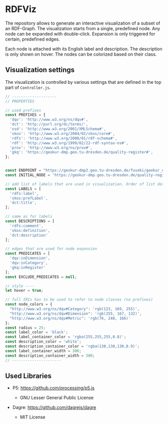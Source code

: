 # RDFViz

The repository allows to generate an interactive visualization of a subset of an RDF-Graph. The visualization starts from a single, predefined node. Any node can be expanded with double-click. Expansion is only triggered for certain, predefined edges.

Each node is attached with its English label and description. The description is only shown on hover. The nodes can be colorized based on their class.

## Visualization settings

The visualization is controlled by various settings that are defined in the top part of `Controller.js`.

```js
// --------------------
// PROPERTIES

// used prefixes
const PREFIXES = {
  'dqv': 'http://www.w3.org/ns/dqv#',
  'dct': 'http://purl.org/dc/terms/',
  'xsd': 'http://www.w3.org/2001/XMLSchema#',
  'skos': 'http://www.w3.org/2004/02/skos/core#',
  'rdfs': 'http://www.w3.org/2000/01/rdf-schema#',
  'rdf': 'http://www.w3.org/1999/02/22-rdf-syntax-ns#',
  'prov': 'http://www.w3.org/ns/prov#',
  'gkq': 'https://geokur-dmp.geo.tu-dresden.de/quality-register#',
};


const ENDPOINT = "https://geokur-dmp2.geo.tu-dresden.de/fuseki/geokur_quality_register/sparql";
const INITIAL_NODE = 'https://geokur-dmp.geo.tu-dresden.de/quality-register#qualityRegister';

// add list of labels that are used in visualization. Order of list determines fallback labels, i.e. if there is no rdfs:label, then dct:title is used and so on.
const LABELS = [
  'rdfs:label',
  'skos:prefLabel',
  'dct:title',
];

// same as for labels
const DESCRIPTIONS = [
  'rdfs:comment',
  'skos:definition',
  'dct:description'
];

// edges that are used for node expansion
const PREDICATES = [
  'dqv:inDimension',
  'dqv:inCategory',
  'gkq:inRegister'
];
const EXCLUDE_PREDICATES = null;

// style ----
let hover = true;

// full IRIs has to be used to refer to node classes (no prefixes)
const node_colors = {
  "http://www.w3.org/ns/dqv#Category": 'rgb(123, 169, 255)',
  "http://www.w3.org/ns/dqv#Dimension": 'rgb(255, 167, 132)',
  "http://www.w3.org/ns/dqv#Metric": 'rgb(76, 240, 166)'
};
const radius = 25;
const label_color = 'black';
const label_container_color = 'rgba(255,255,255,0.8)';
const description_color = 'white';
const description_container_color = 'rgba(130,130,130,0.9)';
const label_container_width = 300;
const description_container_width = 300;
// ----------------------
```

## Used Libraries

- P5: <https://github.com/processing/p5.js>
  - GNU Lesser General Public License

- Dagre: <https://github.com/dagrejs/dagre>
  - MIT License
  